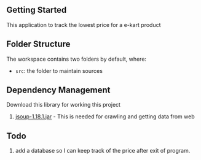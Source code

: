 ## Getting Started

This application to track the lowest price for a e-kart product

## Folder Structure

The workspace contains two folders by default, where:

- `src`: the folder to maintain sources



## Dependency Management

Download this library for working this project

1. [jsoup-1.18.1.jar](https://jsoup.org/download) - This is needed for crawling and getting data from web


## Todo

1. add a database so I can keep track of the price after exit of program.